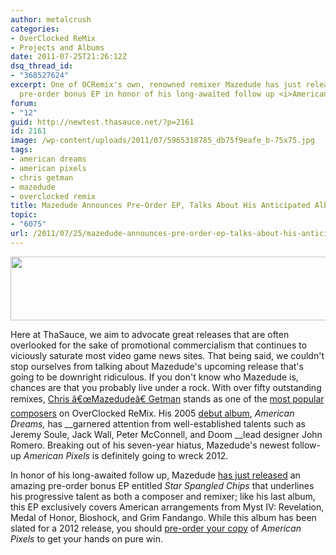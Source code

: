 ```yaml
---
author: metalcrush
categories:
- OverClocked ReMix
- Projects and Albums
date: 2011-07-25T21:26:12Z
dsq_thread_id:
- "368527624"
excerpt: One of OCRemix's own, renowned remixer Mazedude has just released an amazing
  pre-order bonus EP in honor of his long-awaited follow up <i>American Pixels</i>.
forum:
- "12"
guid: http://newtest.thasauce.net/?p=2161
id: 2161
image: /wp-content/uploads/2011/07/5965318785_db75f9eafe_b-75x75.jpg
tags:
- american dreams
- american pixels
- chris getman
- mazedude
- overclocked remix
title: Mazedude Announces Pre-Order EP, Talks About His Anticipated Album
topic:
- "6075"
url: /2011/07/25/mazedude-announces-pre-order-ep-talks-about-his-anticipated-album/
---
```


<img src="http://thasauce.net/wp-content/uploads/2011/07/americanPixel.png" alt="" title="americanPixel" width="590" height="102" class="aligncenter size-full wp-image-2166" srcset="http://thasauce.net/wp-content/uploads/2011/07/americanPixel.png 590w, http://thasauce.net/wp-content/uploads/2011/07/americanPixel-300x51.png 300w, http://thasauce.net/wp-content/uploads/2011/07/americanPixel-75x12.png 75w" sizes="(max-width: 590px) 100vw, 590px" />

Here at ThaSauce, we aim to advocate great releases that are often overlooked for the sake of promotional commercialism that continues to viciously saturate most video game news sites. That being said, we couldn't stop ourselves from talking about Mazedude's upcoming release that's going to be downright ridiculous. If you don't know who Mazedude is, chances are that you probably live under a rock. With over fifty outstanding remixes, [Chris â€œMazedudeâ€ Getman](http://mazedudemusic.com/) stands as one of the [most popular composers](http://ocremix.org/info/ReMixer_Interview:_Mazedude_%28Christopher_Getman%29) on OverClocked ReMix. His 2005 [debut album](http://thasauce.net/2005/11/29/mazedude-releases-the-american-album-obtains-oc-remix-spotlight/), _American Dreams,_ has __garnered attention from well-established talents such as Jeremy Soule, Jack Wall, Peter McConnell, and Doom __lead designer John Romero. Breaking out of his seven-year hiatus, Mazedude's newest follow-up _American Pixels_ is definitely going to wreck 2012.

In honor of his long-awaited follow up, Mazedude [has just released](http://randalldrew.com/?p=2063) an amazing pre-order bonus EP entitled _Star Spangled Chips_ that underlines his progressive talent as both a composer and remixer; like his last album, this EP exclusively covers American arrangements from Myst IV: Revelation, Medal of Honor, Bioshock, and Grim Fandango. While this album has been slated for a 2012 release, you should [pre-order your copy](http://www.americanpixels.com/pre-order.php?id=rkd) of _American Pixels_ to get your hands on pure win.